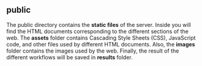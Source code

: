 ## public

The public directory contains the **static files** of the server. Inside you will find the HTML documents corresponding to the different sections of the web. The **assets** folder contains Cascading Style Sheets (CSS), JavaScript code, and other files used by different HTML documents. Also, the **images** folder contains the images used by the web. Finally, the result of the different workflows will be saved in **results** folder.